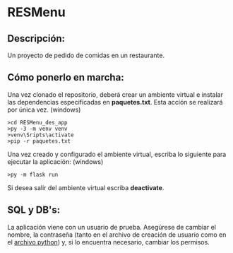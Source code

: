 # RESMenu
## Descripción:
Un proyecto de pedido de comidas en un restaurante.
## Cómo ponerlo en marcha:
Una vez clonado el repositorio, deberá crear un ambiente
virtual e instalar las dependencias 
especificadas en **paquetes.txt**. 
Esta acción se realizará por única vez.
(windows)
``` 
>cd RESMenu_des_app
>py -3 -m venv venv
>venv\Sripts\activate
>pip -r paquetes.txt
```
Una vez creado y configurado el ambiente virtual,
escriba lo siguiente para ejecutar la aplicación:
(windows)
```
>py -m flask run
```
Si desea salir del ambiente virtual escriba **deactivate**.

## SQL y DB's:
La aplicación viene con un usuario de prueba. Asegúrese de
cambiar el nombre, la contraseña (tanto en el archivo de creación
de usuario como en el [archivo python](app.py)) 
y, si lo encuentra necesario, cambiar los permisos.
